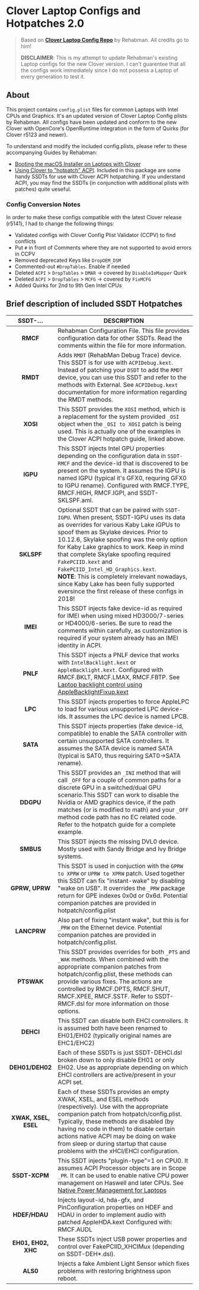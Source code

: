 # Clover Laptop Configs and Hotpatches 2.0
>Based on [**Clover Laptop Config Repo**](https://github.com/RehabMan/OS-X-Clover-Laptop-Config) by Rehabman. All credits go to him!
>
>**DISCLAIMER**: This is my attempt to update Rehabman's existing Laptop configs for the new Clover version. I can't guarentee that all the configs work immediately since I do not possess a Laptop of every generation to test it.  

## About
This project contains `config.plist` files for common Laptops with Intel CPUs and Graphics. It's an updated version of Clover Laptop Config plists by Rehabman. All configs have been updated and conform to the new Clover with OpenCore's OpenRuntime integration in the form of Quirks (for Clover r5123 and newer).

To understand and modify the included config.plists, please refer to these accompanying Guides by Rehabman:

- [Booting the macOS Installer on Laptops with Clover](http://www.tonymacx86.com/el-capitan-laptop-support/148093-guide-booting-os-x-installer-laptops-clover.html)
- [Using Clover to "hotpatch" ACPI](https://www.tonymacx86.com/threads/guide-using-clover-to-hotpatch-acpi.200137). Included in this package are some handy SSDTs for use with Clover ACPI hotpatching. If you understand ACPI, you may find the SSDTs (in conjunction with additional plists with patches) quite ueseful.

### Config Conversion Notes
In order to make these configs compatible with the latest Clover release (r5141), I had to change the following things:

- Validated configs with Clover Config Plist Validator (CCPV) to find conflicts
- Put `#` in front of Comments where they are not supported to avoid errors in CCPV
- Removed deprecated Keys like `DropOEM_DSM`
- Commented-out `#DropTables`. Enable if needed
- Deleted `ACPI` > `DropTables` > `DMAR` → covered by `DisableIoMapper` Quirk
- Deleted `ACPI` > `DropTables` > `MCFG` → covered by `FixMCFG` 
- Added Quirks for 2nd to 9th Gen Intel CPUs

## Brief description of included SSDT Hotpatches

| SSDT-…        | DESCRIPTION |
|:-------------:|-------------|
|**RMCF**|Rehabman Configuration File. This file provides configuration data for other SSDTs. Read the comments within the file for more information.|
|**RMDT**|Adds `RMDT` (RehabMan Debug Trace) device. This SSDT is for use with `ACPIDebug.kext`. Instead of patching your `DSDT` to add the `RMDT` device, you can use this SSDT and refer to the methods with External. See `ACPIDebug.kext` documentation for more information regarding the RMDT methods.|
|**XOSI**|This SSDT provides the `XOSI` method, which is a replacement for the system provided `_OSI` object when the `_OSI to XOSI` patch is being used. This is actually one of the examples in the Clover ACPI hotpatch guide, linked above.|
|**IGPU**| This SSDT injects Intel GPU properties depending on the configuration data in `SSDT-RMCF` and the device-id that is discovered to be present on the system. It assumes the IGPU is named IGPU (typical it's GFX0, requring GFX0 to IGPU rename). Configured with RMCF.TYPE, RMCF.HIGH, RMCF.IGPI, and SSDT-SKLSPF.aml.
|**SKLSPF**|Optional SSDT that can be paired with `SSDT-IGPU`. When present, SSDT-IGPU uses its data as overrides for various Kaby Lake iGPUs to spoof them as Skylake devices. Prior to 10.12.6, Skylake spoofing was the only option for Kaby Lake graphics to work. Keep in mind that complete Skylake spoofing required `FakePCIID.kext` and `FakePCIID_Intel_HD_Graphics.kext`.</br> **NOTE**: This is completely irrelevant nowadays, since Kaby Lake has been fully supported eversince the first release of these configs in 2018!
|**IMEI**|This SSDT injects fake device-id as required for IMEI when using mixed HD3000/7-series or HD4000/6-series. Be sure to read the comments within carefully, as customization is required if your system already has an IMEI identity in ACPI.
|**PNLF**|This SSDT injects a PNLF device that works with `IntelBacklight.kext` or `AppleBacklight.kext`. Configured with RMCF.BKLT, RMCF.LMAX, RMCF.FBTP. See [Laptop backlight control using AppleBacklightFixup.kext](https://www.tonymacx86.com/threads/guide-laptop-backlight-control-using-applebacklightinjector-kext.218222/)
|**LPC**| This SSDT injects properties to force AppleLPC to load for various unsupported LPC device-ids. It assumes the LPC device is named LPCB.
|**SATA**| This SSDT injects properties (fake device-id, compatible) to enable the SATA controller with certain unsupported SATA controllers.  It assumes the SATA device is named SATA (typical is SAT0, thus requiring SAT0->SATA rename).
|**DDGPU**| This SSDT provides an `_INI` method that will call `_OFF` for a couple of common paths for a discrete GPU in a switched/dual GPU scenario.This SSDT can work to disable the Nvidia or AMD graphics device, if the path matches (or is modified to math) and your `_OFF` method code path has no EC related code. Refer to the hotpatch guide for a complete example.
|**SMBUS**| This SSDT injects the missing DVL0 device.  Mostly used with Sandy Bridge and Ivy Bridge systems.
|**GPRW, UPRW**| This SSDT is used in conjuction with the `GPRW to XPRW` or `UPRW to XPRW` patch. Used together this SSDT can fix "instant-wake" by disabling "wake on USB". It overrides the `_PRW` package return for GPE indexes 0x0d or 0x6d. Potential companion patches are provided in hotpatch/config.plist
|**LANCPRW**| Also part of fixing "instant wake", but this is for `_PRW` on the Ethernet device. Potential companion patches are provided in hotpatch/config.plist.
|**PTSWAK**| This SSDT provides overrides for both `_PTS` and `_WAK` methods. When combined with the appropriate companion patches from hotpatch/config.plist, these methods can provide various fixes. The actions are controlled by RMCF.DPTS, RMCF.SHUT, RMCF.XPEE, RMCF.SSTF. Refer to SSDT-RMCF.dsl for more information on those options.
|**DEHCI**| This SSDT can disable both EHCI controllers. It is assumed both have been renamed to EH01/EH02 (typically original names are EHC1/EHC2) 
|**DEH01/DEH02**| Each of these SSDTs is just SSDT-DEHCI.dsl broken down to only disable EH01 or only EH02. Use as appropriate depending on which EHCI controllers are active/present in your ACPI set. 
|**XWAK, XSEL, ESEL**| Each of these SSDTs provides an empty XWAK, XSEL, and ESEL methods (respectively). Use with the appropriate companion patch from hotpatch/config.plist. Typically, these methods are disabled (by having no code in them) to disable certain actions native ACPI may be doing on wake from sleep or during startup that cause problems with the xHCI/EHCI configuration.
|**SSDT-XCPM**| This SSDT injects "plugin-type"=1 on CPU0. It assumes ACPI Processor objects are in Scope `_PR`. It can be used to enable native CPU power management on Haswell and later CPUs. See [Native Power Management for Laptops](https://www.tonymacx86.com/threads/guide-native-power-management-for-laptops.175801/) 
|**HDEF/HDAU**| Injects layout-id, hda-gfx, and PinConfiguration properties on HDEF and HDAU in order to implement audio with patched AppleHDA.kext Configured with: RMCF.AUDL
|**EH01, EH02, XHC**| These SSDTs inject USB power properties and control over FakePCIID_XHCIMux (depending on SSDT-DEH*.dsl).
|**ALS0**| Injects a fake Ambient Light Sensor which fixes problems with restoring brightness upon reboot.
